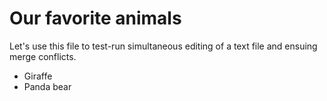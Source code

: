 # Our favorite animals

Let's use this file to test-run simultaneous editing of a text file and ensuing merge conflicts.

- Giraffe
- Panda bear

